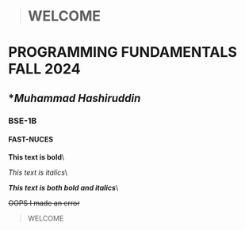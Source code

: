> # WELCOME
# PROGRAMMING FUNDAMENTALS FALL 2024
## ****Muhammad Hashiruddin***
### BSE-1B
#### FAST-NUCES


**This text is bold**\

*This text is italics*\

 ***This text is both bold and italics***\
 
~~OOPS I made an error~~
> WELCOME
